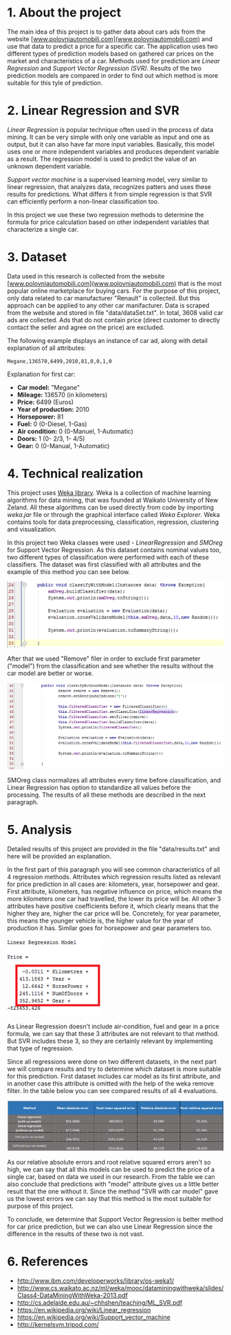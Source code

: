 # 1. About the project

The main idea of this project is to gather data about cars ads from the website [www.polovniautomobili.com](www.polovniautomobili.com) and use that data to predict a price for a specific car. The application uses two different types of prediction models based on gathered car prices on the market and characteristics of a car. Methods used for prediction are *Linear Regression* and *Support Vector Regression (SVR)*. Results of the two prediction models are compared in order to find out which method is more suitable for this tyle of prediction.

# 2. Linear Regression and SVR

*Linear Regression* is popular technique often used in the process of data mining. It can be very simple with only one variable as input and one as output, but it can also have far more input variables. Basically, this model uses one or more independent variables and produces dependent variable as a result. The regression model is used to predict the value of an unknown dependent variable.

*Support vector machine* is a supervised learning model, very similar to linear regression, that analyzes data, recognizes patters and uses these results for predictions. What differs it from simple regression is that SVR can efficiently perform a non-linear classification too.   

In this project we use these two regression methods to determine the formula for price calculation based on other independent variables that characterize a single car.   

# 3. Dataset

Data used in this research is collected from the website [www.polovniautomobili.com](www.polovniautomobili.com) that is the most popular online marketplace for buying cars. For the purpose of this project, only data related to car manufacturer "Renault" is collected. But this approach can be applied to any other car manifacturer. Data is scraped from the website and stored in file "data/dataSet.txt". In total, 3608 valid car ads are collected. Ads that do not contain price (direct customer to directly contact the seller and agree on the price) are excluded. 

The following example displays an instance of car ad, along with detail explanation of all attributes:

```
Megane,136570,6499,2010,81,0,0,1,0
```

Explanation for first car:

- **Car model:** "Megane"
- **Mileage:** 136570 (in kilometers)
- **Price:** 6499 (Euros)
- **Year of production:** 2010
- **Horsepower:** 81
- **Fuel:** 0 (0-Diesel, 1-Gas)
- **Air condition:** 0 (0-Manuel, 1-Automatic)
- **Doors:** 1 (0- 2/3, 1- 4/5)
- **Gear:** 0 (0-Manual, 1-Automatic)

# 4. Technical realization

This project uses [Weka library](http://www.cs.waikato.ac.nz/ml/weka/). Weka is a collection of machine learning algorithms for data mining, that was founded at Waikato University of New Zeland. All these algorithms can be used directly from code by importing *weka.jar* file or through the graphical interface called *Weka Explorer*. Weka contains tools for data preprocessing, classification, regression, clustering and visualization.

In this project two Weka classes were used - *LinearRegression* and *SMOreg* for Support Vector Regression. As this dataset contains nominal values too, two different types of classification were performed with each of these classifiers. The dataset was first classified with all attributes and the example of this method you can see below.

![Alt text](/image/classify2.png?raw=true "Regression results")

After that we used "Remove" filer in order to exclude first parameter ("model") from the classification and see whether the results without the car model are better or worse. 

![Alt text](/image/classify1.png?raw=true "Regression results")

SMOreg class normalizes all attributes every time before classification, and Linear Regression has option to standardize all values before the processing. The results of all these methods are described in the next paragraph.

# 5. Analysis

Detailed results of this project are provided in the file "data/results.txt" and here will be provided an explanation. 

In the first part of this paragraph you will see common characteristics of all 4 regression methods. Attributes which regression results listed as relevant for price prediction in all cases are: kilometers, year, horsepower and gear. First attribute, kilometers, has negative influence on price, which means the more kilometers one car had travelled, the lower its price will be. All other 3 attributes have positive coefficients before it, which clearly means that the higher they are, higher the car price will be. Concretely, for year parameter, this means the younger vehicle is, the higher value for the year of production it has. Similar goes for horsepower and gear parameters too. 

![Alt text](/image/price.png?raw=true "Regression results")

As Linear Regression doesn't include air-condition, fuel and gear in a price formula, we can say that these 3 attributes are not relevant to that method. But SVR includes these 3, so they are certainly relevant by implementing that type of regression.

Since all regressions were done on two different datasets, in the next part we will compare results and try to determine which dataset is more suitable for this prediction. First dataset includes car model as its first attribute, and in another case this attribute is omitted with the help of the weka remove filter. In the table below you can see compared results of all 4 evaluations.

![Alt text](/image/results.png?raw=true "Regression results")

As our relative absolute errors and root relative squared errors aren't so high, we can say that all this models can be used to predict the price of a single car, based on data we used in our research. From the table we can also conclude that predictions with "model" attribute gives us a little better result that the one without it. Since the method "SVR with car model" gave us the lowest errors we can say that this method is the most suitable for purpose of this project.

To conclude, we determine that Support Vector Regression is better method for car price prediction, but we can also use Linear Regression since the difference in the results of these two is not vast.  

# 6. References

- http://www.ibm.com/developerworks/library/os-weka1/
- http://www.cs.waikato.ac.nz/ml/weka/mooc/dataminingwithweka/slides/Class4-DataMiningWithWeka-2013.pdf
- http://cs.adelaide.edu.au/~chhshen/teaching/ML_SVR.pdf
- https://en.wikipedia.org/wiki/Linear_regression
- https://en.wikipedia.org/wiki/Support_vector_machine
- http://kernelsvm.tripod.com/
